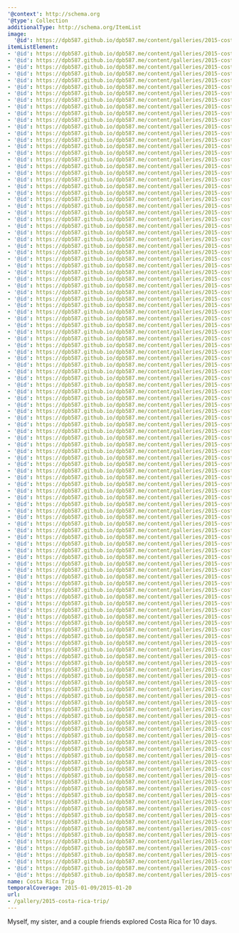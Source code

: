 ```yaml
---
'@context': http://schema.org
'@type': Collection
additionalType: http://schema.org/ItemList
image:
  '@id': https://dpb587.github.io/dpb587.me/content/galleries/2015-costa-rica-trip/ae8494f-el-avion.md
itemListElement:
- '@id': https://dpb587.github.io/dpb587.me/content/galleries/2015-costa-rica-trip/3058bbd-monument-at-parque-nacional.md
- '@id': https://dpb587.github.io/dpb587.me/content/galleries/2015-costa-rica-trip/28ec865-parque-nacional.md
- '@id': https://dpb587.github.io/dpb587.me/content/galleries/2015-costa-rica-trip/78b6538-red-sofa.md
- '@id': https://dpb587.github.io/dpb587.me/content/galleries/2015-costa-rica-trip/319af9c-en-route-to-la-fortuna.md
- '@id': https://dpb587.github.io/dpb587.me/content/galleries/2015-costa-rica-trip/7bc5479-en-route-to-la-fortuna.md
- '@id': https://dpb587.github.io/dpb587.me/content/galleries/2015-costa-rica-trip/ee30c9f-en-route-to-la-fortuna.md
- '@id': https://dpb587.github.io/dpb587.me/content/galleries/2015-costa-rica-trip/95df46a-en-route-to-la-fortuna.md
- '@id': https://dpb587.github.io/dpb587.me/content/galleries/2015-costa-rica-trip/1f2b63b-ciudad-quesada.md
- '@id': https://dpb587.github.io/dpb587.me/content/galleries/2015-costa-rica-trip/ce6a440-horse-parade.md
- '@id': https://dpb587.github.io/dpb587.me/content/galleries/2015-costa-rica-trip/9606542-horse-parade.md
- '@id': https://dpb587.github.io/dpb587.me/content/galleries/2015-costa-rica-trip/e3b74ac-hike-to-cerro-chato.md
- '@id': https://dpb587.github.io/dpb587.me/content/galleries/2015-costa-rica-trip/a3b1d00-hike-to-cerro-chato.md
- '@id': https://dpb587.github.io/dpb587.me/content/galleries/2015-costa-rica-trip/99e190d-lookout.md
- '@id': https://dpb587.github.io/dpb587.me/content/galleries/2015-costa-rica-trip/904620b-hike-to-cerro-chato.md
- '@id': https://dpb587.github.io/dpb587.me/content/galleries/2015-costa-rica-trip/fc1a12d-bridge.md
- '@id': https://dpb587.github.io/dpb587.me/content/galleries/2015-costa-rica-trip/b0381c7-hike-to-cerro-chato.md
- '@id': https://dpb587.github.io/dpb587.me/content/galleries/2015-costa-rica-trip/3bf02da-hike-to-cerro-chato.md
- '@id': https://dpb587.github.io/dpb587.me/content/galleries/2015-costa-rica-trip/b8030bb-hike-to-cerro-chato.md
- '@id': https://dpb587.github.io/dpb587.me/content/galleries/2015-costa-rica-trip/c312ad5-cerro-chato.md
- '@id': https://dpb587.github.io/dpb587.me/content/galleries/2015-costa-rica-trip/bccbec3-hike-from-cerro-chato.md
- '@id': https://dpb587.github.io/dpb587.me/content/galleries/2015-costa-rica-trip/2cb76f3-hike-from-cerro-chato.md
- '@id': https://dpb587.github.io/dpb587.me/content/galleries/2015-costa-rica-trip/fb10d9a-thirsty-cow.md
- '@id': https://dpb587.github.io/dpb587.me/content/galleries/2015-costa-rica-trip/30d9cb8-giovannis-night-tour.md
- '@id': https://dpb587.github.io/dpb587.me/content/galleries/2015-costa-rica-trip/6b45122-giovannis-night-tour.md
- '@id': https://dpb587.github.io/dpb587.me/content/galleries/2015-costa-rica-trip/745372b-giovannis-night-tour.md
- '@id': https://dpb587.github.io/dpb587.me/content/galleries/2015-costa-rica-trip/288f548-giovannis-night-tour.md
- '@id': https://dpb587.github.io/dpb587.me/content/galleries/2015-costa-rica-trip/e38b136-giovannis-night-tour.md
- '@id': https://dpb587.github.io/dpb587.me/content/galleries/2015-costa-rica-trip/a977d06-giovannis-night-tour.md
- '@id': https://dpb587.github.io/dpb587.me/content/galleries/2015-costa-rica-trip/52e4f19-giovannis-night-tour.md
- '@id': https://dpb587.github.io/dpb587.me/content/galleries/2015-costa-rica-trip/020bc58-giovannis-night-tour.md
- '@id': https://dpb587.github.io/dpb587.me/content/galleries/2015-costa-rica-trip/fcef47e-giovannis-night-tour.md
- '@id': https://dpb587.github.io/dpb587.me/content/galleries/2015-costa-rica-trip/238588a-giovannis-night-tour.md
- '@id': https://dpb587.github.io/dpb587.me/content/galleries/2015-costa-rica-trip/4aa865c-giovannis-night-tour.md
- '@id': https://dpb587.github.io/dpb587.me/content/galleries/2015-costa-rica-trip/c732c52-monteverde-chocolate-tour.md
- '@id': https://dpb587.github.io/dpb587.me/content/galleries/2015-costa-rica-trip/0880939-monteverde-chocolate-tour.md
- '@id': https://dpb587.github.io/dpb587.me/content/galleries/2015-costa-rica-trip/803d85a-monteverde-chocolate-tour.md
- '@id': https://dpb587.github.io/dpb587.me/content/galleries/2015-costa-rica-trip/7cd8fdf-monteverde-chocolate-tour.md
- '@id': https://dpb587.github.io/dpb587.me/content/galleries/2015-costa-rica-trip/0a29380-monteverde-chocolate-tour.md
- '@id': https://dpb587.github.io/dpb587.me/content/galleries/2015-costa-rica-trip/c8f8633-monteverde-chocolate-tour.md
- '@id': https://dpb587.github.io/dpb587.me/content/galleries/2015-costa-rica-trip/5f71bc8-jeep-boat-jeep.md
- '@id': https://dpb587.github.io/dpb587.me/content/galleries/2015-costa-rica-trip/6a78f2e-jeep-boat-jeep.md
- '@id': https://dpb587.github.io/dpb587.me/content/galleries/2015-costa-rica-trip/23e51bc-jeep-boat-jeep.md
- '@id': https://dpb587.github.io/dpb587.me/content/galleries/2015-costa-rica-trip/932f008-jeep-boat-jeep.md
- '@id': https://dpb587.github.io/dpb587.me/content/galleries/2015-costa-rica-trip/4e5af81-jeep-boat-jeep.md
- '@id': https://dpb587.github.io/dpb587.me/content/galleries/2015-costa-rica-trip/785fc88-don-juan-coffee-tour.md
- '@id': https://dpb587.github.io/dpb587.me/content/galleries/2015-costa-rica-trip/be359cf-don-juan-coffee-tour.md
- '@id': https://dpb587.github.io/dpb587.me/content/galleries/2015-costa-rica-trip/ab6da0f-don-juan-coffee-tour.md
- '@id': https://dpb587.github.io/dpb587.me/content/galleries/2015-costa-rica-trip/7c61a51-don-juan-coffee-tour.md
- '@id': https://dpb587.github.io/dpb587.me/content/galleries/2015-costa-rica-trip/aa6be30-don-juan-coffee-tour.md
- '@id': https://dpb587.github.io/dpb587.me/content/galleries/2015-costa-rica-trip/aabb2db-don-juan-coffee-tour.md
- '@id': https://dpb587.github.io/dpb587.me/content/galleries/2015-costa-rica-trip/5cdf335-don-juan-coffee-tour.md
- '@id': https://dpb587.github.io/dpb587.me/content/galleries/2015-costa-rica-trip/a7a2bac-don-juan-coffee-tour.md
- '@id': https://dpb587.github.io/dpb587.me/content/galleries/2015-costa-rica-trip/507297f-don-juan-coffee-tour.md
- '@id': https://dpb587.github.io/dpb587.me/content/galleries/2015-costa-rica-trip/e7eb34b-don-juan-coffee-tour.md
- '@id': https://dpb587.github.io/dpb587.me/content/galleries/2015-costa-rica-trip/7d01cf9-don-juan-coffee-tour.md
- '@id': https://dpb587.github.io/dpb587.me/content/galleries/2015-costa-rica-trip/88a1506-don-juan-coffee-tour.md
- '@id': https://dpb587.github.io/dpb587.me/content/galleries/2015-costa-rica-trip/ec40a9e-don-juan-coffee-tour.md
- '@id': https://dpb587.github.io/dpb587.me/content/galleries/2015-costa-rica-trip/d86ce6f-don-juan-coffee-tour.md
- '@id': https://dpb587.github.io/dpb587.me/content/galleries/2015-costa-rica-trip/0f5608b-tree-house-restaurant.md
- '@id': https://dpb587.github.io/dpb587.me/content/galleries/2015-costa-rica-trip/97dc064-hanging-bridges.md
- '@id': https://dpb587.github.io/dpb587.me/content/galleries/2015-costa-rica-trip/2cdf51c-hanging-bridges.md
- '@id': https://dpb587.github.io/dpb587.me/content/galleries/2015-costa-rica-trip/52fbc4f-hanging-bridges.md
- '@id': https://dpb587.github.io/dpb587.me/content/galleries/2015-costa-rica-trip/b442c36-hanging-bridges.md
- '@id': https://dpb587.github.io/dpb587.me/content/galleries/2015-costa-rica-trip/698af83-hanging-bridges.md
- '@id': https://dpb587.github.io/dpb587.me/content/galleries/2015-costa-rica-trip/263b61d-hanging-bridges.md
- '@id': https://dpb587.github.io/dpb587.me/content/galleries/2015-costa-rica-trip/621981b-hanging-bridges.md
- '@id': https://dpb587.github.io/dpb587.me/content/galleries/2015-costa-rica-trip/48f23d8-hanging-bridges.md
- '@id': https://dpb587.github.io/dpb587.me/content/galleries/2015-costa-rica-trip/e66a29c-hanging-bridges.md
- '@id': https://dpb587.github.io/dpb587.me/content/galleries/2015-costa-rica-trip/128cc05-hanging-bridges.md
- '@id': https://dpb587.github.io/dpb587.me/content/galleries/2015-costa-rica-trip/efa7952-hanging-bridges.md
- '@id': https://dpb587.github.io/dpb587.me/content/galleries/2015-costa-rica-trip/1654b98-hanging-bridges.md
- '@id': https://dpb587.github.io/dpb587.me/content/galleries/2015-costa-rica-trip/5e1987f-hanging-bridges.md
- '@id': https://dpb587.github.io/dpb587.me/content/galleries/2015-costa-rica-trip/287df54-hanging-bridges.md
- '@id': https://dpb587.github.io/dpb587.me/content/galleries/2015-costa-rica-trip/88d21c0-hanging-bridges.md
- '@id': https://dpb587.github.io/dpb587.me/content/galleries/2015-costa-rica-trip/d7c274a-canopy-zip-line.md
- '@id': https://dpb587.github.io/dpb587.me/content/galleries/2015-costa-rica-trip/0817658-canopy-zip-line.md
- '@id': https://dpb587.github.io/dpb587.me/content/galleries/2015-costa-rica-trip/1362d41-canopy-zip-line.md
- '@id': https://dpb587.github.io/dpb587.me/content/galleries/2015-costa-rica-trip/de9981c-canopy-zip-line.md
- '@id': https://dpb587.github.io/dpb587.me/content/galleries/2015-costa-rica-trip/c7842e3-canopy-zip-line.md
- '@id': https://dpb587.github.io/dpb587.me/content/galleries/2015-costa-rica-trip/2c4b03b-canopy-zip-line.md
- '@id': https://dpb587.github.io/dpb587.me/content/galleries/2015-costa-rica-trip/388aa87-canopy-zip-line.md
- '@id': https://dpb587.github.io/dpb587.me/content/galleries/2015-costa-rica-trip/df11754-canopy-zip-line.md
- '@id': https://dpb587.github.io/dpb587.me/content/galleries/2015-costa-rica-trip/15acca5-canopy-zip-line.md
- '@id': https://dpb587.github.io/dpb587.me/content/galleries/2015-costa-rica-trip/7bff94b-canopy-zip-line.md
- '@id': https://dpb587.github.io/dpb587.me/content/galleries/2015-costa-rica-trip/1cb087d-first-beach.md
- '@id': https://dpb587.github.io/dpb587.me/content/galleries/2015-costa-rica-trip/edfd7fa-playa-espadilla.md
- '@id': https://dpb587.github.io/dpb587.me/content/galleries/2015-costa-rica-trip/f279423-manuel-antonio-national-park.md
- '@id': https://dpb587.github.io/dpb587.me/content/galleries/2015-costa-rica-trip/917dd23-manuel-antonio-national-park.md
- '@id': https://dpb587.github.io/dpb587.me/content/galleries/2015-costa-rica-trip/e6652a0-manuel-antonio-national-park.md
- '@id': https://dpb587.github.io/dpb587.me/content/galleries/2015-costa-rica-trip/f4bad1a-manuel-antonio-national-park.md
- '@id': https://dpb587.github.io/dpb587.me/content/galleries/2015-costa-rica-trip/04b40de-manuel-antonio-national-park.md
- '@id': https://dpb587.github.io/dpb587.me/content/galleries/2015-costa-rica-trip/4a08af3-manuel-antonio-national-park.md
- '@id': https://dpb587.github.io/dpb587.me/content/galleries/2015-costa-rica-trip/6a344be-manuel-antonio-national-park.md
- '@id': https://dpb587.github.io/dpb587.me/content/galleries/2015-costa-rica-trip/8114c5b-manuel-antonio-national-park.md
- '@id': https://dpb587.github.io/dpb587.me/content/galleries/2015-costa-rica-trip/d557dab-manuel-antonio-national-park.md
- '@id': https://dpb587.github.io/dpb587.me/content/galleries/2015-costa-rica-trip/adac11d-manuel-antonio-national-park.md
- '@id': https://dpb587.github.io/dpb587.me/content/galleries/2015-costa-rica-trip/59c3d74-manuel-antonio-national-park.md
- '@id': https://dpb587.github.io/dpb587.me/content/galleries/2015-costa-rica-trip/327d1bb-manuel-antonio-national-park.md
- '@id': https://dpb587.github.io/dpb587.me/content/galleries/2015-costa-rica-trip/f46cf80-manuel-antonio-national-park.md
- '@id': https://dpb587.github.io/dpb587.me/content/galleries/2015-costa-rica-trip/b89996d-manuel-antonio-national-park.md
- '@id': https://dpb587.github.io/dpb587.me/content/galleries/2015-costa-rica-trip/169e642-manuel-antonio-national-park.md
- '@id': https://dpb587.github.io/dpb587.me/content/galleries/2015-costa-rica-trip/5d967d2-manuel-antonio-national-park.md
- '@id': https://dpb587.github.io/dpb587.me/content/galleries/2015-costa-rica-trip/b9cdf82-manuel-antonio-national-park.md
- '@id': https://dpb587.github.io/dpb587.me/content/galleries/2015-costa-rica-trip/7d3c2d9-manuel-antonio-national-park.md
- '@id': https://dpb587.github.io/dpb587.me/content/galleries/2015-costa-rica-trip/e56c61b-manuel-antonio-national-park.md
- '@id': https://dpb587.github.io/dpb587.me/content/galleries/2015-costa-rica-trip/47fd351-boat-tour.md
- '@id': https://dpb587.github.io/dpb587.me/content/galleries/2015-costa-rica-trip/f6374cd-boat-tour.md
- '@id': https://dpb587.github.io/dpb587.me/content/galleries/2015-costa-rica-trip/e7c7497-boat-tour.md
- '@id': https://dpb587.github.io/dpb587.me/content/galleries/2015-costa-rica-trip/41990a7-boat-tour.md
- '@id': https://dpb587.github.io/dpb587.me/content/galleries/2015-costa-rica-trip/a0e1387-boat-tour.md
- '@id': https://dpb587.github.io/dpb587.me/content/galleries/2015-costa-rica-trip/1665ce9-boat-tour.md
- '@id': https://dpb587.github.io/dpb587.me/content/galleries/2015-costa-rica-trip/ba4a018-boat-tour.md
- '@id': https://dpb587.github.io/dpb587.me/content/galleries/2015-costa-rica-trip/19fb74d-boat-tour.md
- '@id': https://dpb587.github.io/dpb587.me/content/galleries/2015-costa-rica-trip/bc39503-el-avion.md
- '@id': https://dpb587.github.io/dpb587.me/content/galleries/2015-costa-rica-trip/5ea206c-el-avion.md
- '@id': https://dpb587.github.io/dpb587.me/content/galleries/2015-costa-rica-trip/02aeb31-el-avion.md
- '@id': https://dpb587.github.io/dpb587.me/content/galleries/2015-costa-rica-trip/3078b77-el-avion.md
- '@id': https://dpb587.github.io/dpb587.me/content/galleries/2015-costa-rica-trip/36fa959-el-avion.md
- '@id': https://dpb587.github.io/dpb587.me/content/galleries/2015-costa-rica-trip/5018806-el-avion.md
- '@id': https://dpb587.github.io/dpb587.me/content/galleries/2015-costa-rica-trip/e64375f-el-avion.md
- '@id': https://dpb587.github.io/dpb587.me/content/galleries/2015-costa-rica-trip/ae8494f-el-avion.md
- '@id': https://dpb587.github.io/dpb587.me/content/galleries/2015-costa-rica-trip/67d08eb-el-avion.md
- '@id': https://dpb587.github.io/dpb587.me/content/galleries/2015-costa-rica-trip/cdb87b9-el-avion.md
- '@id': https://dpb587.github.io/dpb587.me/content/galleries/2015-costa-rica-trip/62f33e5-img-2464.md
- '@id': https://dpb587.github.io/dpb587.me/content/galleries/2015-costa-rica-trip/0f370ed-img-2465.md
name: Costa Rica Trip
temporalCoverage: 2015-01-09/2015-01-20
url:
- /gallery/2015-costa-rica-trip/
---
```


Myself, my sister, and a couple friends explored Costa Rica for 10 days.
